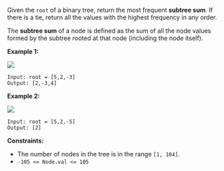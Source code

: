 Given the `root` of a binary tree, return the most frequent **subtree sum**.
If there is a tie, return all the values with the highest frequency in any
order.

The **subtree sum** of a node is defined as the sum of all the node values
formed by the subtree rooted at that node (including the node itself).



**Example 1:**

![](https://assets.leetcode.com/uploads/2021/04/24/freq1-tree.jpg)

    
    
    Input: root = [5,2,-3]
    Output: [2,-3,4]
    

**Example 2:**

![](https://assets.leetcode.com/uploads/2021/04/24/freq2-tree.jpg)

    
    
    Input: root = [5,2,-5]
    Output: [2]
    



**Constraints:**

  * The number of nodes in the tree is in the range `[1, 104]`.
  * `-105 <= Node.val <= 105`

